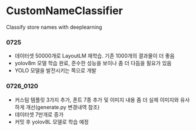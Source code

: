 # CustomNameClassifier
Classify store names with deeplearning


### 0725
- 데이터셋 50000개로 LayoutLM 재학습. 기존 1000개의 결과물이 더 좋음
- yolov8m 모델 학습 완료, 준수한 성능을 보이나 좀 더 다듬을 필요가 있음
- YOLO 모델을 발전시키는 쪽으로 개발

### 0726_0120
- 커스텀 템플릿 3가지 추가, 폰트 7종 추가 및 이미지 내용 좀 더 실제 이미지와 유사하게 개선(generate.py 변경내역 참조)
- 데이터셋 7만개로 증가
- 커밋 후 yolov8L 모델로 학습 예정
